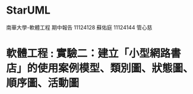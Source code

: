 # StarUML
南華大學-軟體工程 期中報告
11124128 蘇佑庭 11124144 管心慈
<h1>軟體工程 : 實驗二：建立「小型網路書店」的使用案例模型、類別圖、狀態圖、順序圖、活動圖</h1>

